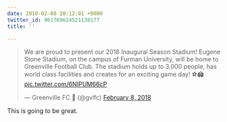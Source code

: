 ```yaml
---
date: 2018-02-08 20:12:01 +0000
twitter_id: 961769624521138177
title: ''

---
```

<blockquote class="twitter-tweet"><p lang="en" dir="ltr">We are proud to present our 2018 Inaugural Season Stadium! Eugene Stone Stadium, on the campus of Furman University, will be home to Greenville Football Club. The stadium holds up to 3,000 people, has world class facilities and creates for an exciting game day! ⚽️🏟️ <a href="https://t.co/6NIPUM66cP">pic.twitter.com/6NIPUM66cP</a></p>&mdash; Greenville FC 🔰 (@gvlfc) <a href="https://twitter.com/gvlfc/status/961581443544698880?ref_src=twsrc%5Etfw">February 8, 2018</a></blockquote>
<script async src="https://platform.twitter.com/widgets.js" charset="utf-8"></script>

This is going to be great.
